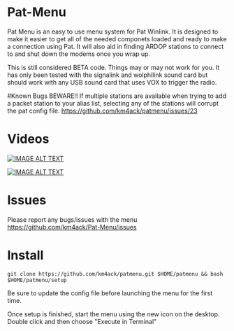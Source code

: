 # Pat-Menu
Pat Menu is an easy to use menu system for Pat Winlink. It is designed to make it easier to get all of the needed componets loaded and ready to make a connection using Pat.
It will also aid in finding ARDOP stations to connect to and shut down the modems once you wrap up.

This is still considered BETA code. Things may or may not work for you. It has only been tested with the signalink and wolphilink sound card but should work with any USB sound card that uses VOX to trigger the radio.

#Known Bugs BEWARE!!
If multiple stations are available when trying to add a packet station to your alias list, selecting any of the stations will corrupt the pat config file. https://github.com/km4ack/patmenu/issues/23

# Videos
[![IMAGE ALT TEXT](http://img.youtube.com/vi/xXJsJKgU-mc/0.jpg)](http://www.youtube.com/watch?v=xXJsJKgU-mc "Pat Menu Overview")

[![IMAGE ALT TEXT](http://img.youtube.com/vi/unal5dCKGXk/0.jpg)](http://www.youtube.com/watch?v=unal5dCKGXk "Pat Menu Install & Configure")

# Issues
Please report any bugs/issues with the menu https://github.com/km4ack/Pat-Menu/issues

# Install
    git clone https://github.com/km4ack/patmenu.git $HOME/patmenu && bash $HOME/patmenu/setup
    
Be sure to update the config file before launching the menu for the first time.

Once setup is finished, start the menu using the new icon on the desktop. Double click and then choose "Execute in Terminal"
